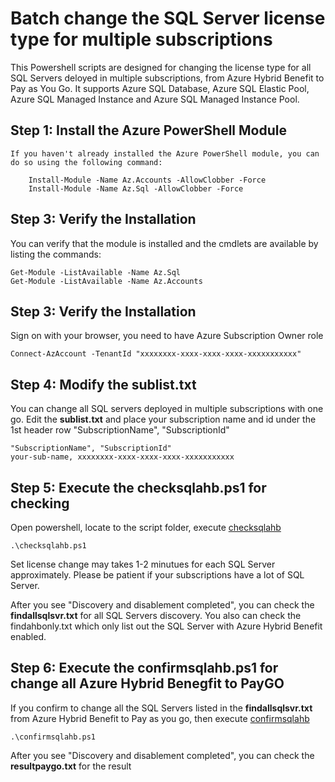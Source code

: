 # Batch change the SQL Server license type for multiple subscriptions
This Powershell scripts are designed for changing the license type for all SQL Servers deloyed in multiple subscriptions, from Azure Hybrid Benefit to Pay as You Go. It supports Azure SQL Database, Azure SQL Elastic Pool, Azure SQL Managed Instance and Azure SQL Managed Instance Pool.


##  Step 1: Install the Azure PowerShell Module
    If you haven't already installed the Azure PowerShell module, you can do so using the following command:
```
    Install-Module -Name Az.Accounts -AllowClobber -Force
    Install-Module -Name Az.Sql -AllowClobber -Force
```

##  Step 3: Verify the Installation
You can verify that the module is installed and the cmdlets are available by listing the commands:
```
Get-Module -ListAvailable -Name Az.Sql
Get-Module -ListAvailable -Name Az.Accounts
```   

##  Step 3: Verify the Installation
Sign on with your browser, you need to have Azure Subscription Owner role

```
Connect-AzAccount -TenantId "xxxxxxxx-xxxx-xxxx-xxxx-xxxxxxxxxxx"
``` 

##  Step 4: Modify the sublist.txt
You can change all SQL servers deployed in multiple subscriptions with one go. Edit the **sublist.txt** and place your subscription name and id under the 1st header row "SubscriptionName", "SubscriptionId"
```
"SubscriptionName", "SubscriptionId"
your-sub-name, xxxxxxxx-xxxx-xxxx-xxxx-xxxxxxxxxxx
```  

##  Step 5: Execute the checksqlahb.ps1 for checking
Open powershell, locate to the script folder, execute  [checksqlahb](checksqlahb.ps1)
``` 
.\checksqlahb.ps1
``` 

Set license change may takes 1-2 minutues for each SQL Server approximately. Please be patient if your subscriptions have a lot of SQL Server.

After you see "Discovery and disablement completed", you can check the **findallsqlsvr.txt** for all SQL Servers discovery. You also can check the findahbonly.txt which only list out the SQL Server with Azure Hybrid Benefit enabled.    

##  Step 6: Execute the confirmsqlahb.ps1 for change all Azure Hybrid Benegfit to PayGO
If you confirm to change all the SQL Servers listed in the **findallsqlsvr.txt** from Azure Hybrid Benefit to Pay as you go, then execute  [confirmsqlahb](confirmsqlahb.ps1)

``` 
.\confirmsqlahb.ps1
``` 

After you see "Discovery and disablement completed", you can check the **resultpaygo.txt** for the result
